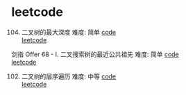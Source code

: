 # leetcode

104. 二叉树的最大深度 难度: 简单 [code](https://github.com/Qinweixiang1/leetcode/blob/main/BinaryTreeDepth.c)   
[leetcode](https://leetcode.cn/problems/maximum-depth-of-binary-tree/submissions/)

剑指 Offer 68 - I. 二叉搜索树的最近公共祖先 难度: 简单 [code](https://github.com/Qinweixiang1/leetcode/blob/main/lowestCommonAncestor.c)    
[leetcode](https://leetcode.cn/problems/er-cha-sou-suo-shu-de-zui-jin-gong-gong-zu-xian-lcof/)

102. 二叉树的层序遍历 难度: 中等 [code]()     
[leetcode](https://leetcode.cn/problems/binary-tree-level-order-traversal/)
